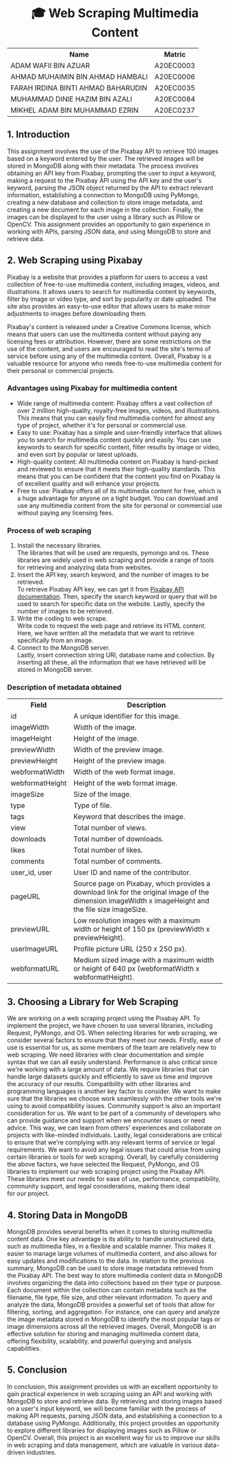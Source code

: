 <h1 align='center'>🎓 Web Scraping Multimedia Content</h1>
<table align='center'>
  <tr>
    <th>Name</th>
    <th>Matric</th>
  </tr>
  <tr>
    <td>ADAM WAFII BIN AZUAR</td>
    <td>A20EC0003</td>
  </tr>
  <tr>
    <td>AHMAD MUHAIMIN BIN AHMAD HAMBALI</td>
    <td>A20EC0006</td>
  </tr>
    <tr>
    <td>FARAH IRDINA BINTI AHMAD BAHARUDIN</td>
    <td>A20EC0035</td>
  </tr>
    <tr>
    <td>MUHAMMAD DINIE HAZIM BIN AZALI</td>
    <td>A20EC0084</td>
  </tr>
  <tr>
    <td>MIKHEL ADAM BIN MUHAMMAD EZRIN</td>
    <td>A20EC0237</td>
  </tr>
</table>

## 1. Introduction

This assignment involves the use of the Pixabay API to retrieve 100 images based on a keyword entered by the user. The retrieved images will be stored in MongoDB along with their metadata. The process involves obtaining an API key from Pixabay, prompting the user to input a keyword, making a request to the Pixabay API using the API key and the user's keyword, parsing the JSON object returned by the API to extract relevant information, establishing a connection to MongoDB using PyMongo, creating a new database and collection to store image metadata, and creating a new document for each image in the collection. Finally, the images can be displayed to the user using a library such as Pillow or OpenCV. This assignment provides an opportunity to gain experience in working with APIs, parsing JSON data, and using MongoDB to store and retrieve data.



## 2. Web Scraping using Pixabay
Pixabay is a website that provides a platform for users to access a vast collection of free-to-use multimedia content, including images, videos, and illustrations. It allows users to search for multimedia content by keywords, filter by image or video type, and sort by popularity or date uploaded. The site also provides an easy-to-use editor that allows users to make minor adjustments to images before downloading them.

Pixabay's content is released under a Creative Commons license, which means that users can use the multimedia content without paying any licensing fees or attribution. However, there are some restrictions on the use of the content, and users are encouraged to read the site's terms of service before using any of the multimedia content. Overall, Pixabay is a valuable resource for anyone who needs free-to-use multimedia content for their personal or commercial projects.

### Advantages using Pixabay for multimedia content
<ul>
    <li>Wide range of multimedia content: Pixabay offers a vast collection of over 2 million high-quality, royalty-free images, videos, and illustrations. This means that you can easily find multimedia content for almost any type of project, whether it's for personal or commercial use.</li>
    <li>Easy to use: Pixabay has a simple and user-friendly interface that allows you to search for multimedia content quickly and easily. You can use keywords to search for specific content, filter results by image or video, and even sort by popular or latest uploads.</li>
    <li>High-quality content: All multimedia content on Pixabay is hand-picked and reviewed to ensure that it meets their high-quality standards. This means that you can be confident that the content you find on Pixabay is of excellent quality and will enhance your projects.</li>
    <li>Free to use: Pixabay offers all of its multimedia content for free, which is a huge advantage for anyone on a tight budget. You can download and use any multimedia content from the site for personal or commercial use without paying any licensing fees.</li>
</ul>

### Process of web scraping
<ol>
  <li>Install the necessary libraries.</li>
  The libraries that will be used are requests, pymongo and os. These libraries are widely used in web scraping and provide a range of tools for retrieving and analyzing data from websites.
  <li>Insert the API key, search keyword, and the number of images to be retrieved.</li>
  To retrieve Pixabay API key, we can get it from <a href="https://pixabay.com/api/docs/">Pixabay API documentation</a>. Then, specify the search keyword or query that will be used to search for specific data on the website. Lastly, specify the number of images to be retrieved.
  <li>Write the coding to web scrape.</li>
  Write code to request the web page and retrieve its HTML content. Here, we have written all the metadata that we want to retrieve specifically from an image.
  <li>Connect to the MongoDB server.</li>
  Lastly, insert connection string URI, database name and collection. By inserting all these, all the information that we have retrieved will be stored in MongoDB server.
</ol>


### Description of metadata obtained
<table>
  <tr>
    <th>Field</th>
    <th>Description</th>
  </tr>
  <tr>
    <td>id</td>
    <td>A unique identifier for this image.</td>
  </tr>
  <tr>
    <td>imageWidth</td>
    <td>Width of the image.</td>
  </tr>
  <tr>
    <td>imageHeight</td>
    <td>Height of the image.</td>
  </tr>
  <tr>
    <td>previewWidth</td>
    <td>Width of the preview image.</td>
  </tr>
  <tr>
    <td>previewHeight</td>
    <td>Height of the preview image.</td>
  </tr>
  <tr>
    <td>webformatWidth</td>
    <td>Width of the web format image.</td>
  </tr>
  <tr>
    <td>webformatHeight</td>
    <td>Height of the web format image.</td>
  </tr>
  <tr>
    <td>imageSize</td>
    <td>Size of the image.</td>
  </tr>
  <tr>
    <td>type</td>
    <td>Type of file.</td>
  </tr>
  <tr>
    <td>tags</td>
    <td>Keyword that describes the image.</td>
  </tr>
  <tr>
    <td>view</td>
    <td>Total number of views.</td>
  </tr>
  <tr>
    <td>downloads</td>
    <td>Total number of downloads.</td>
  </tr>
  <tr>
    <td>likes</td>
    <td>Total number of likes.</td>
  </tr>
  <tr>
    <td>comments</td>
    <td>Total number of comments.</td>
  </tr>
  <tr>
    <td>user_id, user</td>
    <td>User ID and name of the contributor.</td>
  </tr>
  <tr>
    <td>pageURL</td>
    <td>Source page on Pixabay, which provides a download link for the original image of the dimension imageWidth x imageHeight and the file size imageSize.</td>
  </tr>
  <tr>
    <td>previewURL</td>
    <td>Low resolution images with a maximum width or height of 150 px (previewWidth x previewHeight).</td>
  </tr>
  <tr>
    <td>userImageURL</td>
    <td>Profile picture URL (250 x 250 px).</td>
  </tr>
  <tr>
    <td>webformatURL</td>
    <td>Medium sized image with a maximum width or height of 640 px (webformatWidth x webformatHeight).</td>
  </tr>
</table>



## 3. Choosing a Library for Web Scraping
We are working on a web scraping project using the Pixabay API. To implement the project, we have chosen to use several libraries, including Request, PyMongo, and OS. When selecting libraries for web scraping, we consider several factors to ensure that they meet our needs. Firstly, ease of use is essential for us, as some members of the team are relatively new to web scraping. We need libraries with clear documentation and simple syntax that we can all easily understand. Performance is also critical since we're working with a large amount of data. We require libraries that can handle large datasets quickly and efficiently to save us time and improve the accuracy of our results. Compatibility with other libraries and programming languages is another key factor to consider. We want to make sure that the libraries we choose work seamlessly with the other tools we're using to avoid compatibility issues. Community support is also an important consideration for us. We want to be part of a community of developers who can provide guidance and support when we encounter issues or need advice. This way, we can learn from others' experiences and collaborate on projects with like-minded individuals. Lastly, legal considerations are critical to ensure that we're complying with any relevant terms of service or legal requirements. We want to avoid any legal issues that could arise from using certain libraries or tools for web scraping. Overall, by carefully considering the above factors, we have selected the Request, PyMongo, and OS libraries to implement our web scraping project using the Pixabay API. These libraries meet our needs for ease of use, performance, compatibility, community support, and legal considerations, making them ideal for our project.


## 4. Storing Data in MongoDB

MongoDB provides several benefits when it comes to storing multimedia content data. One key advantage is its ability to handle unstructured data, such as multimedia files, in a flexible and scalable manner. This makes it easier to manage large volumes of multimedia content, and also allows for easy updates and modifications to the data. In relation to the previous summary, MongoDB can be used to store image metadata retrieved from the Pixabay API. The best way to store multimedia content data in MongoDB involves organizing the data into collections based on their type or purpose. Each document within the collection can contain metadata such as the filename, file type, file size, and other relevant information. To query and analyze the data, MongoDB provides a powerful set of tools that allow for filtering, sorting, and aggregation. For instance, one can query and analyze the image metadata stored in MongoDB to identify the most popular tags or image dimensions across all the retrieved images. Overall, MongoDB is an effective solution for storing and managing multimedia content data, offering flexibility, scalability, and powerful querying and analysis capabilities.

## 5. Conclusion

In conclusion, this assignment provides us with an excellent opportunity to gain practical experience in web scraping using an API and working with MongoDB to store and retrieve data. By retrieving and storing images based on a user's input keyword, we will become familiar with the process of making API requests, parsing JSON data, and establishing a connection to a database using PyMongo. Additionally, this project provides an opportunity to explore different libraries for displaying images such as Pillow or OpenCV. Overall, this project is an excellent way for us to improve our skills in web scraping and data management, which are valuable in various data-driven industries.
